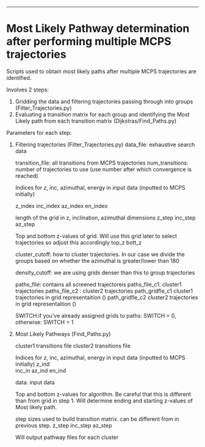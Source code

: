 **********************************************
Most Likely Pathway determination after performing multiple MCPS trajectories
===============================================================================

Scripts used to obtain most likely paths after multiple MCPS trajectories are identified. 

Involves 2 steps: 
1. Gridding the data and filtering trajectories passing through into groups (Filter_Trajectories.py) 
2. Evaluating a transition matrix for each group and identifying the Most Likely path from each transition matrix (Dijkstras/Find_Paths.py)

Parameters for each step:

1. Filtering trajectories (Filter_Trajectories.py)
	data_file: exhaustive search data

	transition_file: all transitions from MCPS trajectories
	num_transitions: number of trajectories to use (use number after which convergence is reached)
	
	Indices for z, inc, azimuthal, energy in input data (inputted to MCPS initially)

	z_index	
	inc_index
        az_index
        en_index

	length of the grid in z, inclination, azimuthal dimensions
	z_step 
        inc_step
        az_step
	
	Top and bottom z-values of grid.  Will use this grid later to select trajectories so adjust this accordingly 
        top_z
        bott_z
	
	cluster_cutoff: how to cluster trajectories.  In our case we divide the groups based on whether the azimuthal is greater/lower than 180 

	density_cutoff: we are using grids denser than this to group trajectories

	paths_file: contains all screened trajectoreis 
        paths_file_c1: cluster1 trajectories
        paths_file_c2 : cluster2 trajectories
        path_gridfle_c1 cluster1 trajectories in grid representaition ()
        path_gridfle_c2 cluster2 trajectories in grid representaition ()

	SWITCH:if you've already assigned grids to paths: SWITCH = 0, otherwise: SWITCH = 1

2. Most Likely Pathways (Find_Paths.py) 

	cluster1 transitions file
	cluster2 transitions file
	
	Indices for z, inc, azimuthal, energy in input data (inputted to MCPS initially)
	z_ind 	
        inc_in
        az_ind
        en_ind

	data: input data	

	Top and bottom z-values for algorithm.  Be careful that this is different than from grid in step 1. Will determine ending and starting z-values of Most likely path.

	step sizes used to build transition matrix.  can be different from in previous step.
	z_step
        inc_step
        az_step 

	Will output pathway files for each cluster
